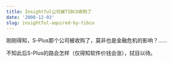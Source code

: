 ```yaml
---
title: Insightful公司被TIBCO收购了
date: '2008-12-03'
slug: insightful-aquired-by-tibco
---
```


刚刚得知，S-Plus那个公司被收购了，莫非也是金融危机的影响？……

不知此后S-Plus的路会怎样（仅得知软件价钱会涨），拭目以待。
